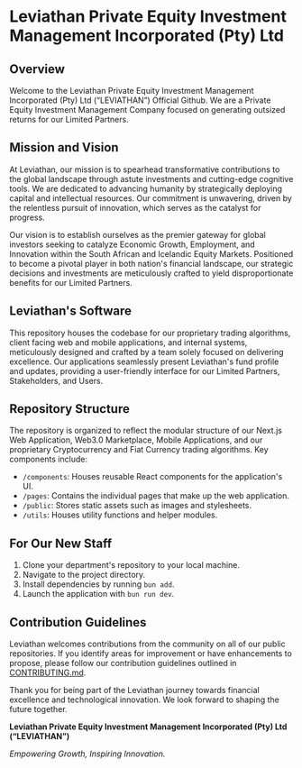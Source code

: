 # Leviathan Private Equity Investment Management Incorporated (Pty) Ltd

## Overview

Welcome to the Leviathan Private Equity Investment Management Incorporated (Pty) Ltd (“LEVIATHAN”) Official Github. We are a Private Equity Investment Management Company focused on generating outsized returns for our Limited Partners.

## Mission and Vision

At Leviathan, our mission is to spearhead transformative contributions to the global landscape through astute investments and cutting-edge cognitive tools. We are dedicated to advancing humanity by strategically deploying capital and intellectual resources. Our commitment is unwavering, driven by the relentless pursuit of innovation, which serves as the catalyst for progress.

Our vision is to establish ourselves as the premier gateway for global investors seeking to catalyze Economic Growth, Employment, and Innovation within the South African and Icelandic Equity Markets. Positioned to become a pivotal player in both nation's financial landscape, our strategic decisions and investments are meticulously crafted to yield disproportionate benefits for our Limited Partners.

## Leviathan's Software

This repository houses the codebase for our proprietary trading algorithms, client facing web and mobile applications, and internal systems, meticulously designed and crafted by a team solely focused on delivering excellence. Our applications seamlessly present Leviathan's fund profile and updates, providing a user-friendly interface for our Limited Partners, Stakeholders, and Users.

## Repository Structure

The repository is organized to reflect the modular structure of our Next.js Web Application, Web3.0 Marketplace, Mobile Applications, and our proprietary Cryptocurrency and Fiat Currency trading algorithms. Key components include:

- `/components`: Houses reusable React components for the application's UI.
- `/pages`: Contains the individual pages that make up the web application.
- `/public`: Stores static assets such as images and stylesheets.
- `/utils`: Houses utility functions and helper modules.

## For Our New Staff

1. Clone your department's repository to your local machine.
2. Navigate to the project directory.
3. Install dependencies by running `bun add`.
4. Launch the application with `bun run dev`.

## Contribution Guidelines

Leviathan welcomes contributions from the community on all of our public repositories. If you identify areas for improvement or have enhancements to propose, please follow our contribution guidelines outlined in [CONTRIBUTING.md](CONTRIBUTING.md).

Thank you for being part of the Leviathan journey towards financial excellence and technological innovation. We look forward to shaping the future together.

**Leviathan Private Equity Investment Management Incorporated (Pty) Ltd (“LEVIATHAN”)**

_Empowering Growth, Inspiring Innovation._
